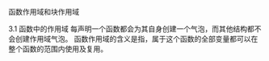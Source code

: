 函数作用域和块作用域

3.1 函数中的作用域
     每声明一个函数都会为其自身创建一个气泡，而其他结构都不会创建作用域气泡。
     函数作用域的含义是指，属于这个函数的全部变量都可以在整个函数的范围内使用及复用。